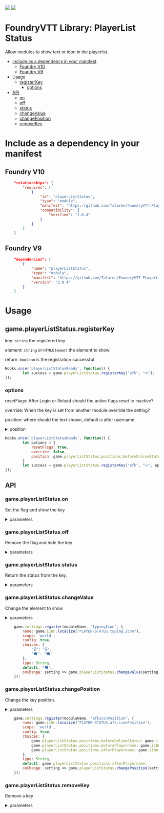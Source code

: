 ![](https://img.shields.io/badge/Foundry-9.269-ready)
![](https://img.shields.io/badge/Foundry-10.277-ready)

# FoundryVTT Library: PlayerList Status

Allow modules to show text or icon in the playerlist.

* [Include as a dependency in your manifest](#include-as-a-dependency-in-your-manifest)
  + [Foundry V10](#foundry-v10)
  + [Foundry V9](#foundry-v9)
* [Usage](#usage)
  + [registerKey](#game.playerListStatus.registerKey)
    - [options](#options)
* [API](#api)
  + [on](#gameplayerliststatuson)
  + [off](#gameplayerliststatusoff)
  + [status](#gameplayerlistStatusstatus)
  + [changeValue](#gameplayerliststatuschangevalue)
  + [changePosition](#gameplayerliststatuschangeposition)
  + [removeKey](#gameplayerliststatusremovekey)


# Include as a dependency in your manifest

## Foundry V10

```json
	"relationships": {
		"requires": [
			{
				"id": "playerListStatus",
				"type": "module",
				"manifest": "https://github.com/Talaren/FoundryVTT-PlayerListStatus/releases/latest/download/module.json",
				"compatibility": {
					"verified": "2.0.4"
				}
			}
		]
	}
```

## Foundry V9

```json
	"dependencies": [
		{
			"name": "playerListStatus",
			"type": "module",
			"manifest": "https://github.com/Talaren/FoundryVTT-PlayerListStatus/releases/latest/download/module.json",
			"version": "2.0.4"
		}
	]
```


# Usage

## game.playerListStatus.registerKey

key: `string` the registered key

element: `string` or `HTMLElement` the element to show

return: `boolean` is the registration successful.

```js
Hooks.once('playerListStatusReady', function() {
		let success = game.playerListStatus.registerKey("afk", "💤");
});

```


### options

resetFlags: After Login or Reload should the active flags reset to inactive?

override: When the key is set from another module override the setting?

position: where should the text shown, default is after username.

<details><summary>position</summary>

`game.playerListStatus.positions.beforeOnlineStatus`

`game.playerListStatus.positions.beforePlayername`

`game.playerListStatus.positions.afterPlayername`
</details>

```js
Hooks.once('playerListStatusReady', function() {
		let options = {
			resetFlags: true,
			override: false,
			position: game.playerListStatus.positions.beforeOnlineStatus
		}
		let success = game.playerListStatus.registerKey("afk", "💤", options);
});

```


## API

### game.playerListStatus.on
Set the flag and show the key

<details><summary>parameters</summary>

key: `string` the registered key

id: (optional) `string` a user id
</details>


### game.playerListStatus.off

Remove the flag and hide the key

<details><summary>parameters</summary>

key: `string` the registered key

id: (optional) `string` a user id
</details>


### game.playerListStatus.status
Return the status from the key.

<details><summary>parameters</summary>

key: `string` the registered key

id: (optional) `string` a user id

return: `boolean` is key active?
</details>


### game.playerListStatus.changeValue

Change the element to show

<details><summary>parameters</summary>

key: `string` the registered key

element: `string` or `HTMLElement` the element to show
</details>

```js
	game.settings.register(moduleName, "typingIcon", {
		name: game.i18n.localize("PLAYER-STATUS.typing.icon"),
		scope: 'world',
		config: true,
		choices: {
			"⌛": "⌛",
			"🗨️": "🗨️"
		},
		type: String,
		default: "🗨️",
		onChange: setting => game.playerListStatus.changeValue(setting)
	});

```


### game.playerListStatus.changePosition

Change the key position.

<details><summary>parameters</summary>

key: `string` the registered key

element: `game.playerListStatus.positions` the position to show the key
</details>

```js
	game.settings.register(moduleName, "afkIconPosition", {
		name: game.i18n.localize("PLAYER-STATUS.afk.iconPosition"),
		scope: 'world',
		config: true,
		choices: {
			game.playerListStatus.positions.beforeOnlineStatus: game.i18n.localize("PLAYER-STATUS.iconPosition.beforeOnline"),
			game.playerListStatus.positions.beforePlayername: game.i18n.localize("PLAYER-STATUS.iconPosition.afterOnline"),
			game.playerListStatus.positions.afterPlayername: game.i18n.localize("PLAYER-STATUS.iconPosition.afterName")
		},
		type: String,
		default: game.playerListStatus.positions.afterPlayername,
		onChange: setting => game.playerListStatus.changePosition(setting)
	});

```


### game.playerListStatus.removeKey

Remove a key

<details><summary>parameters</summary>

key: `string` the registered key
</details>
